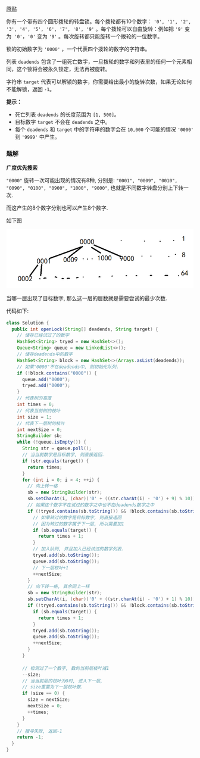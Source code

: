 [原贴](https://leetcode-cn.com/leetbook/read/queue-stack/kj48j/)

你有一个带有四个圆形拨轮的转盘锁。每个拨轮都有10个数字： `'0', '1', '2', '3', '4', '5', '6', '7', '8', '9'` 。每个拨轮可以自由旋转：例如把 `'9'` 变为  `'0'`，`'0'` 变为 `'9'` 。每次旋转都只能旋转一个拨轮的一位数字。

锁的初始数字为 `'0000'` ，一个代表四个拨轮的数字的字符串。

列表 `deadends` 包含了一组死亡数字，一旦拨轮的数字和列表里的任何一个元素相同，这个锁将会被永久锁定，无法再被旋转。

字符串 `target` 代表可以解锁的数字，你需要给出最小的旋转次数，如果无论如何不能解锁，返回 `-1`。


**提示：**

+ 死亡列表 `deadends` 的长度范围为 `[1, 500]`。
+ 目标数字 `target` 不会在 `deadends` 之中。
+ 每个 `deadends` 和 `target` 中的字符串的数字会在 `10,000` 个可能的情况 `'0000'` 到 `'9999'` 中产生。

### 题解

**广度优先搜索**

`"0000"` 旋转一次可能出现的情况有8种, 分别是: `"0001", "0009", "0010", "0090", "0100", "0900", "1000", "9000"`, 也就是不同数字转盘分别上下转一次.

而这产生的8个数字分别也可以产生8个数字. 

如下图

![组成树状图](./pages/QueueAndStack/img/1.png)

当哪一层出现了目标数字, 那么这一层的层数就是需要尝试的最少次数.

代码如下: 

``` java
class Solution {
  public int openLock(String[] deadends, String target) {
    // 储存已经试过了的数字
    HashSet<String> tryed = new HashSet<>();
    Queue<String> queue = new LinkedList<>();
    // 储存deadends中的数字
    HashSet<String> block = new HashSet<>(Arrays.asList(deadends));
    // 如果"0000"不在deadends中, 则初始化队列.
    if (!block.contains("0000")) {
      queue.add("0000");
      tryed.add("0000");
    }
    // 代表树的高度
    int times = 0;
    // 代表当前树的枝叶
    int size = 1;
    // 代表下一层树的枝叶
    int nextSize = 0;
    StringBuilder sb;
    while (!queue.isEmpty()) {
      String str = queue.poll();
      // 当当前数字是目标数字, 则直接返回.
      if (str.equals(target)) {
        return times;
      }
      for (int i = 0; i < 4; ++i) {
        // 向上转一格
        sb = new StringBuilder(str);
        sb.setCharAt(i, (char)('0' + ((str.charAt(i) - '0') + 9) % 10));
        // 如果这个数字不在试过的数字之中也不在deadends数字之中
        if (!tryed.contains(sb.toString()) && !block.contains(sb.toString())) {
          // 如果转过的数字是目标数字, 则直接返回
          // 因为转过的数字属于下一层, 所以需要加1
          if (sb.equals(target)) {
            return times + 1;
          }
          // 加入队列, 并且加入已经试过的数字列表.
          tryed.add(sb.toString());
          queue.add(sb.toString());
          // 下一层枝叶+1
          ++nextSize;
        }
        // 向下转一格, 其余同上一样
        sb = new StringBuilder(str);
        sb.setCharAt(i, (char)('0' + ((str.charAt(i) - '0') + 1) % 10));
        if (!tryed.contains(sb.toString()) && !block.contains(sb.toString())) {
          if (sb.equals(target)) {
            return times + 1;
          }
          tryed.add(sb.toString());
          queue.add(sb.toString());
          ++nextSize;
        }
      }
      
      // 检测过了一个数字, 数的当前层枝叶减1
      --size;
      // 当当前层的枝叶为0时, 进入下一层,
      // size重置为下一层枝叶数.
      if (size == 0) {
        size = nextSize;
        nextSize = 0;
        ++times;
      }
    }
    // 搜寻失败, 返回-1
    return -1;
  }
}
```


